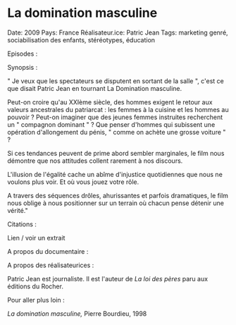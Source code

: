 # La domination masculine

Date: 2009
Pays: France
Réalisateur.ice: Patric Jean
Tags: marketing genré, sociabilisation des enfants, stéréotypes, éducation

Episodes :

Synopsis : 

" Je veux que les spectateurs se disputent en sortant de la salle ", c'est ce que disait Patric Jean en tournant La Domination masculine.

Peut-on croire qu'au XXIème siècle, des hommes exigent le retour aux valeurs ancestrales du patriarcat : les femmes à la cuisine et les hommes au pouvoir ? Peut-on imaginer que des jeunes femmes instruites recherchent un " compagnon dominant " ? Que penser d'hommes qui subissent une opération d'allongement du pénis, " comme on achète une grosse voiture " ?

Si ces tendances peuvent de prime abord sembler marginales, le film nous démontre que nos attitudes collent rarement à nos discours.

L'illusion de l'égalité cache un abîme d'injustice quotidiennes que nous ne voulons plus voir. Et où vous jouez votre rôle.

A travers des séquences drôles, ahurissantes et parfois dramatiques, le film nous oblige à nous positionner sur un terrain où chacun pense détenir une vérité."

Citations : 

Lien / voir un extrait 

A propos du documentaire : 

A propos des réalisateurices :

Patric Jean est journaliste. Il est l'auteur de *La loi des pères* paru aux éditions du Rocher. 

Pour aller plus loin :

*La domination masculine,* Pierre Bourdieu, 1998